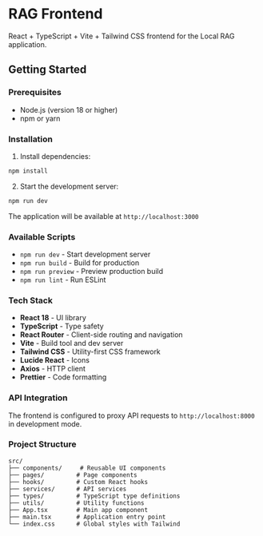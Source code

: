 #  RAG Frontend

React + TypeScript + Vite + Tailwind CSS frontend for the Local RAG application.

## Getting Started

### Prerequisites

- Node.js (version 18 or higher)
- npm or yarn

### Installation

1. Install dependencies:

```bash
npm install
```

2. Start the development server:

```bash
npm run dev
```

The application will be available at `http://localhost:3000`

### Available Scripts

- `npm run dev` - Start development server
- `npm run build` - Build for production
- `npm run preview` - Preview production build
- `npm run lint` - Run ESLint

### Tech Stack

- **React 18** - UI library
- **TypeScript** - Type safety
- **React Router** - Client-side routing and navigation
- **Vite** - Build tool and dev server
- **Tailwind CSS** - Utility-first CSS framework
- **Lucide React** - Icons
- **Axios** - HTTP client
- **Prettier** - Code formatting

### API Integration

The frontend is configured to proxy API requests to `http://localhost:8000` in development mode.

### Project Structure

```
src/
├── components/     # Reusable UI components
├── pages/         # Page components
├── hooks/         # Custom React hooks
├── services/      # API services
├── types/         # TypeScript type definitions
├── utils/         # Utility functions
├── App.tsx        # Main app component
├── main.tsx       # Application entry point
└── index.css      # Global styles with Tailwind
```
